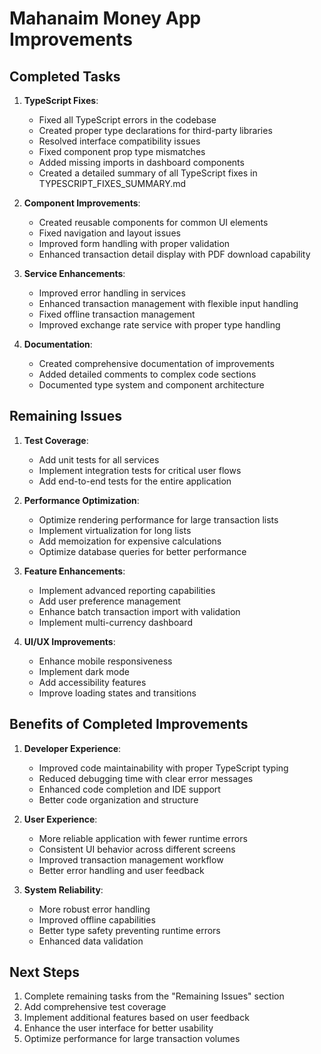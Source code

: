 # Mahanaim Money App Improvements

## Completed Tasks

1. **TypeScript Fixes**:
   - Fixed all TypeScript errors in the codebase
   - Created proper type declarations for third-party libraries
   - Resolved interface compatibility issues
   - Fixed component prop type mismatches
   - Added missing imports in dashboard components
   - Created a detailed summary of all TypeScript fixes in TYPESCRIPT_FIXES_SUMMARY.md

2. **Component Improvements**:
   - Created reusable components for common UI elements
   - Fixed navigation and layout issues
   - Improved form handling with proper validation
   - Enhanced transaction detail display with PDF download capability

3. **Service Enhancements**:
   - Improved error handling in services
   - Enhanced transaction management with flexible input handling
   - Fixed offline transaction management
   - Improved exchange rate service with proper type handling

4. **Documentation**:
   - Created comprehensive documentation of improvements
   - Added detailed comments to complex code sections
   - Documented type system and component architecture

## Remaining Issues

1. **Test Coverage**:
   - Add unit tests for all services
   - Implement integration tests for critical user flows
   - Add end-to-end tests for the entire application

2. **Performance Optimization**:
   - Optimize rendering performance for large transaction lists
   - Implement virtualization for long lists
   - Add memoization for expensive calculations
   - Optimize database queries for better performance

3. **Feature Enhancements**:
   - Implement advanced reporting capabilities
   - Add user preference management
   - Enhance batch transaction import with validation
   - Implement multi-currency dashboard

4. **UI/UX Improvements**:
   - Enhance mobile responsiveness
   - Implement dark mode
   - Add accessibility features
   - Improve loading states and transitions

## Benefits of Completed Improvements

1. **Developer Experience**:
   - Improved code maintainability with proper TypeScript typing
   - Reduced debugging time with clear error messages
   - Enhanced code completion and IDE support
   - Better code organization and structure

2. **User Experience**:
   - More reliable application with fewer runtime errors
   - Consistent UI behavior across different screens
   - Improved transaction management workflow
   - Better error handling and user feedback

3. **System Reliability**:
   - More robust error handling
   - Improved offline capabilities
   - Better type safety preventing runtime errors
   - Enhanced data validation

## Next Steps

1. Complete remaining tasks from the "Remaining Issues" section
2. Add comprehensive test coverage
3. Implement additional features based on user feedback
4. Enhance the user interface for better usability
5. Optimize performance for large transaction volumes 